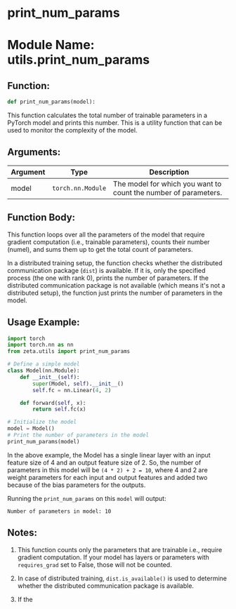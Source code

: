 # print_num_params

# Module Name: utils.print_num_params

## Function: 
```python
def print_num_params(model):
```
This function calculates the total number of trainable parameters in a PyTorch model and prints this number. This is a utility function that can be used to monitor the complexity of the model.

## Arguments:

| Argument | Type | Description |
| --- | --- | --- |
| model | `torch.nn.Module` | The model for which you want to count the number of parameters. |


## Function Body:

This function loops over all the parameters of the model that require gradient computation (i.e., trainable parameters), counts their number (numel), and sums them up to get the total count of parameters.

In a distributed training setup, the function checks whether the distributed communication package (`dist`) is available. If it is, only the specified process (the one with rank 0), prints the number of parameters. If the distributed communication package is not available (which means it's not a distributed setup), the function just prints the number of parameters in the model.

## Usage Example:

```python
import torch
import torch.nn as nn
from zeta.utils import print_num_params

# Define a simple model
class Model(nn.Module):
    def __init__(self):
        super(Model, self).__init__()
        self.fc = nn.Linear(4, 2)

    def forward(self, x):
        return self.fc(x)

# Initialize the model
model = Model()
# Print the number of parameters in the model
print_num_params(model)
```

In the above example, the Model has a single linear layer with an input feature size of 4 and an output feature size of 2. So, the number of parameters in this model will be `(4 * 2) + 2 = 10`, where 4 and 2 are weight parameters for each input and output features and added two because of the bias parameters for the outputs.

Running the `print_num_params` on this `model` will output:

```
Number of parameters in model: 10
```

## Notes:

1. This function counts only the parameters that are trainable i.e., require gradient computation. If your model has layers or parameters with `requires_grad` set to False, those will not be counted.

2. In case of distributed training, `dist.is_available()` is used to determine whether the distributed communication package is available.

3. If the
